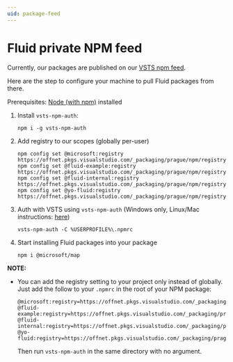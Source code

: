 ```yaml
---
uid: package-feed
---
```


# Fluid private NPM feed

Currently, our packages are published on our [VSTS npm feed](https://offnet.visualstudio.com/officenet/_packaging?_a=feed&feed=prague).

Here are the step to configure your machine to pull Fluid packages from there.

Prerequisites: [Node (with npm)](https://nodejs.org) installed

1. Install `vsts-npm-auth`:

    `npm i -g vsts-npm-auth`

2. Add registry to our scopes (globally per-user)

    ```text
    npm config set @microsoft:registry https://offnet.pkgs.visualstudio.com/_packaging/prague/npm/registry/
    npm config set @fluid-example:registry https://offnet.pkgs.visualstudio.com/_packaging/prague/npm/registry/
    npm config set @fluid-internal:registry https://offnet.pkgs.visualstudio.com/_packaging/prague/npm/registry/
    npm config set @yo-fluid:registry https://offnet.pkgs.visualstudio.com/_packaging/prague/npm/registry/
    ```

3. Auth with VSTS using `vsts-npm-auth` (Windows only, Linux/Mac instructions:
   [here](https://docs.microsoft.com/en-us/azure/devops/artifacts/npm/npmrc?view=azure-devops&tabs=windows))

    `vsts-npm-auth -C %USERPROFILE%\.npmrc`

4. Start installing Fluid packages into your package

    `npm i @microsoft/map`


**NOTE:**

* You can add the registry setting to your project only instead of globally.
  Just add the follow to your `.npmrc` in the root of your NPM package:

    ```text
    @microsoft:registry=https://offnet.pkgs.visualstudio.com/_packaging/prague/npm/registry/
    @fluid-example:registry=https://offnet.pkgs.visualstudio.com/_packaging/prague/npm/registry/
    @fluid-internal:registry=https://offnet.pkgs.visualstudio.com/_packaging/prague/npm/registry/
    @yo-fluid:registry=https://offnet.pkgs.visualstudio.com/_packaging/prague/npm/registry/
    ```

  Then run `vsts-npm-auth` in the same directory with no argument.
